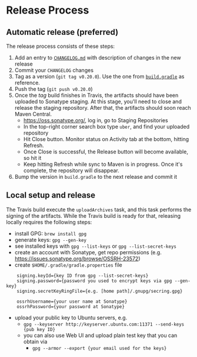 # Release Process

## Automatic release (preferred)

The release process consists of these steps:
  1. Add an entry to [`CHANGELOG.md`](CHANGELOG.rst) with description of changes in the new release
  1. Commit your `CHANGELOG` changes
  1. Tag as a version (`git tag v0.20.0`). Use the one from [`build.gradle`](build.gradle) as reference.
  1. Push the tag (`git push v0.20.0`)
  1. Once the *tag* build finishes in Travis, the artifacts should have been uploaded to Sonatype staging. 
  At this stage, you'll need to close and release the staging repository. After that, the artifacts should 
  soon reach Maven Central.
     * https://oss.sonatype.org/, log in, go to Staging Repositories
     * In the top-right corner search box type `uber`, and find your uploaded repository
     * Hit Close button. Monitor status on Activity tab at the bottom, hitting Refresh.
     * Once Close is successful, the Release button will become available, so hit it
     * Keep hitting Refresh while sync to Maven is in progress. Once it's complete, the repository will disappear.
  1. Bump the version in `build.gradle` to the next release and commit it

## Local setup and release

The Travis build execute the `uploadArchives` task, and this task performs the signing of the artifacts.
While the Travis build is ready for that, releasing locally requires the following steps:

 * install GPG: `brew install gpg`
 * generate keys: `gpg --gen-key`
 * see installed keys with `gpg --list-keys` or `gpg --list-secret-keys`
 * create an account with Sonatype, get repo permissions (e.g. https://issues.sonatype.org/browse/OSSRH-23572)
 * create `$HOME/.gradle/gradle.properties` file
```
    signing.keyId={key ID from gpg --list-secret-keys}
    signing.password={password you used to encrypt keys via gpg --gen-key}
    signing.secretKeyRingFile={e.g. [home path]/.gnupg/secring.gpg}

    ossrhUsername={your user name at Sonatype}
    ossrhPassword={your password at Sonatype}
```
 * upload your public key to Ubuntu servers, e.g.
    * `gpg --keyserver http://keyserver.ubuntu.com:11371 --send-keys {pub key ID}`
    * you can also use Web UI and upload plain test key that you can obtain via
      * `gpg --armor --export {your email used for the keys}`
